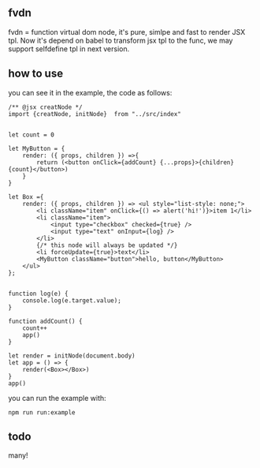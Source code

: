 ## fvdn
fvdn = function virtual dom node, it's pure, simlpe and fast to render JSX tpl. Now it's depend on babel to transform jsx tpl to the func, we may support selfdefine tpl in next version.

## how to use
you can see it in the example, the code as follows:
```
/** @jsx creatNode */
import {creatNode, initNode}  from "../src/index"


let count = 0

let MyButton = {
    render: ({ props, children }) =>{
        return (<button onClick={addCount} {...props}>{children}{count}</button>)
    }
}

let Box ={
    render: ({ props, children }) => <ul style="list-style: none;">
        <li className="item" onClick={() => alert('hi!')}>item 1</li>
        <li className="item">
            <input type="checkbox" checked={true} />
            <input type="text" onInput={log} />
        </li>
        {/* this node will always be updated */}
        <li forceUpdate={true}>text</li>
        <MyButton className="button">hello, button</MyButton>
    </ul>
};


function log(e) {
    console.log(e.target.value);
}

function addCount() {
    count++
    app()
}

let render = initNode(document.body)
let app = () => {
    render(<Box></Box>)
}
app()

```
you can run the example with:
```
npm run run:example
```

## todo
many!